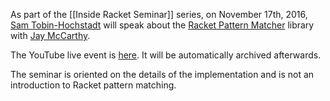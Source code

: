 As part of the [[Inside Racket Seminar]] series, on November 17th, 2016, [Sam Tobin-Hochstadt](http://samth.github.io) will speak about the [Racket Pattern Matcher](https://github.com/racket/racket/tree/master/racket/collects/racket/match) library with [Jay McCarthy](http://jeapostrophe.github.io).

The YouTube live event is [here](https://www.youtube.com/watch?v=IikGK8XP5_Q). It will be automatically archived afterwards.

The seminar is oriented on the details of the implementation and is not an introduction to Racket pattern matching.
